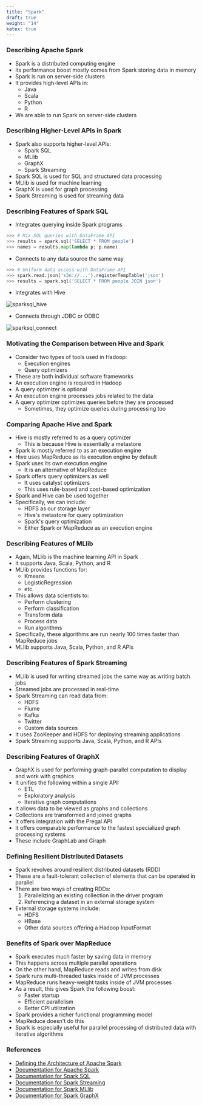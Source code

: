 ```yaml
---
title: "Spark"
draft: true
weight: "14"
katex: true
---
```


### Describing Apache Spark
- Spark is a distributed computing engine
- Its performance boost mostly comes from Spark storing data in memory
- Spark is run on server-side clusters
- It provides high-level APIs in:
	- Java
	- Scala
	- Python
	- R
- We are able to run Spark on server-side clusters

### Describing Higher-Level APIs in Spark
- Spark also supports higher-level APIs:
	- Spark SQL
	- MLlib
	- GraphX
	- Spark Streaming
- Spark SQL is used for SQL and structured data processing
- MLlib is used for machine learning
- GraphX is used for graph processing
- Spark Streaming is used for streaming data

### Describing Features of Spark SQL
- Integrates querying inside Spark programs

```python
>>> # Mix SQL queries with DataFrame API
>>> results = spark.sql('SELECT * FROM people')
>>> names = results.map(lambda p: p.name)
```

- Connects to any data source the same way

```python
>>> # Uniform data access with DataFrame API
>>> spark.read.json('s3n://...').registerTempTable('json')
>>> results = spark.sql('SELECT * FROM people JOIN json')
```

- Integrates with Hive

![sparksql_hive](/img/sparksqlhive.png)

- Connects through JDBC or ODBC

![sparksql_connect](/img/sparksqlconnect.png)

### Motivating the Comparison between Hive and Spark
- Consider two types of tools used in Hadoop:
	- Execution engines
	- Query optimizers
- These are both individual software frameworks
- An execution engine is required in Hadoop
- A query optimizer is optional
- An execution engine processes jobs related to the data
- A query optimizer optimizes queries before they are processed
	- Sometimes, they optimize queries during processing too

### Comparing Apache Hive and Spark
- Hive is mostly referred to as a query optimizer
	- This is because Hive is essentially a metastore
- Spark is mostly referred to as an execution engine
- Hive uses MapReduce as its execution engine by default
- Spark uses its own execution engine
	- It is an alternative of MapReduce
- Spark offers query optimizers as well
	- It uses catalyst optimizers
	- This uses rule-based and cost-based optimization
- Spark and Hive can be used together
- Specifically, we can include:
	- HDFS as our storage layer
	- Hive's metastore for query optimization
	- Spark's query optimization
	- Either Spark or MapReduce as an execution engine

### Describing Features of MLlib
- Again, MLlib is the machine learning API in Spark
- It supports Java, Scala, Python, and R
- MLlib provides functions for:
	- Kmeans
	- LogisticRegression
	- etc.
- This allows data scientists to:
	- Perform clustering
	- Perform classification
	- Transform data
	- Process data
	- Run algorithms
- Specifically, these algorithms are run nearly $100$ times faster than MapReduce jobs
- MLlib supports Java, Scala, Python, and R APIs

### Describing Features of Spark Streaming
- MLlib is used for writing streamed jobs the same way as writing batch jobs
- Streamed jobs are processed in real-time
- Spark Streaming can read data from:
	- HDFS
	- Flume
	- Kafka
	- Twitter
	- Custom data sources
- It uses ZooKeeper and HDFS for deploying streaming applications
- Spark Streaming supports Java, Scala, Python, and R APIs

### Describing Features of GraphX
- GraphX is used for performing graph-parallel computation to display and work with graphics
- It unifies the following within a single API:
	- ETL
	- Exploratory analysis
	- Iterative graph computations
- It allows data to be viewed as graphs and collections
- Collections are transformed and joined graphs
- It offers integration with the Pregal API
- It offers comparable performance to the fastest specialized graph processing systems
- These include GraphLab and Giraph

### Defining Resilient Distributed Datasets
- Spark revolves around resilient distributed datasets (RDD)
- These are a fault-tolerant collection of elements that can be operated in parallel
- There are two ways of creating RDDs:
	1. Parallelizing an existing collection in the driver program
	2. Referencing a dataset in an external storage system
- External storage systems include:
	- HDFS
	- HBase
	- Other data sources offering a Hadoop InputFormat

### Benefits of Spark over MapReduce
- Spark executes much faster by saving data in memory
- This happens across multiple parallel operations
- On the other hand, MapReduce reads and writes from disk
- Spark runs multi-threaded tasks inside of JVM processes
- MapReduce runs heavy-weight tasks inside of JVM processes
- As a result, this gives Spark the following boost:
	- Faster startup
	- Efficient parallelism
	- Better CPI utilization
- Spark provides a richer functional programming model
- MapReduce doesn't do this
- Spark is especially useful for parallel processing of distributed data with iterative algorithms

### References
- [Defining the Architecture of Apache Spark](https://mapr.com/blog/spark-101-what-it-what-it-does-and-why-it-matters/)
- [Documentation for Apache Spark](https://spark.apache.org/docs/latest/)
- [Documentation for Spark SQL](https://spark.apache.org/sql/)
- [Documentation for Spark Streaming](https://spark.apache.org/streaming/)
- [Documentation for Spark MLlib](https://spark.apache.org/mllib/)
- [Documentation for Spark GraphX](https://spark.apache.org/graphx/)

